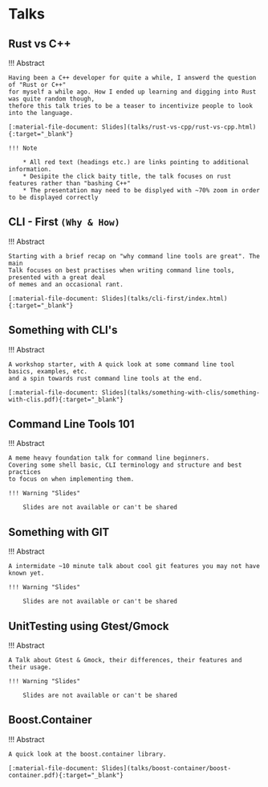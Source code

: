 # Talks

## Rust vs C++

!!! Abstract

    Having been a C++ developer for quite a while, I answerd the question of "Rust or C++"
    for myself a while ago. How I ended up learning and digging into Rust was quite random though,
    thefore this talk tries to be a teaser to incentivize people to look into the language.

    [:material-file-document: Slides](talks/rust-vs-cpp/rust-vs-cpp.html){:target="_blank"}

    !!! Note

        * All red text (headings etc.) are links pointing to additional information.
        * Desipite the click baity title, the talk focuses on rust features rather than "bashing C++" 
        * The presentation may need to be displyed with ~70% zoom in order to be displayed correctly

## CLI - First `(Why & How)`

!!! Abstract

    Starting with a brief recap on "why command line tools are great". The main
    Talk focuses on best practises when writing command line tools, presented with a great deal
    of memes and an occasional rant.

    [:material-file-document: Slides](talks/cli-first/index.html){:target="_blank"}

## Something with CLI's

!!! Abstract
    
    A workshop starter, with A quick look at some command line tool basics, examples, etc.
    and a spin towards rust command line tools at the end.

    [:material-file-document: Slides](talks/something-with-clis/something-with-clis.pdf){:target="_blank"}

## Command Line Tools 101

!!! Abstract

    A meme heavy foundation talk for command line beginners. 
    Covering some shell basic, CLI terminology and structure and best practices
    to focus on when implementing them.

    !!! Warning "Slides"

        Slides are not available or can't be shared

## Something with GIT

!!! Abstract

    A intermidate ~10 minute talk about cool git features you may not have known yet.

    !!! Warning "Slides"

        Slides are not available or can't be shared

## UnitTesting using Gtest/Gmock

!!! Abstract

    A Talk about Gtest & Gmock, their differences, their features and their usage.

    !!! Warning "Slides"

        Slides are not available or can't be shared

## Boost.Container

!!! Abstract


    A quick look at the boost.container library.

    [:material-file-document: Slides](talks/boost-container/boost-container.pdf){:target="_blank"}

